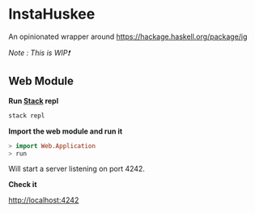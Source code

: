 # InstaHuskee

An opinionated wrapper around https://hackage.haskell.org/package/ig

_Note : This is WIP❗_

## Web Module

**Run [Stack](http://docs.haskellstack.org/en/stable/README/) repl**
```bash
stack repl
```

**Import the web module and run it**
```haskell
> import Web.Application
> run
```

Will start a server listening on port 4242.

**Check it**

[http://localhost:4242](http://localhost:4242)

